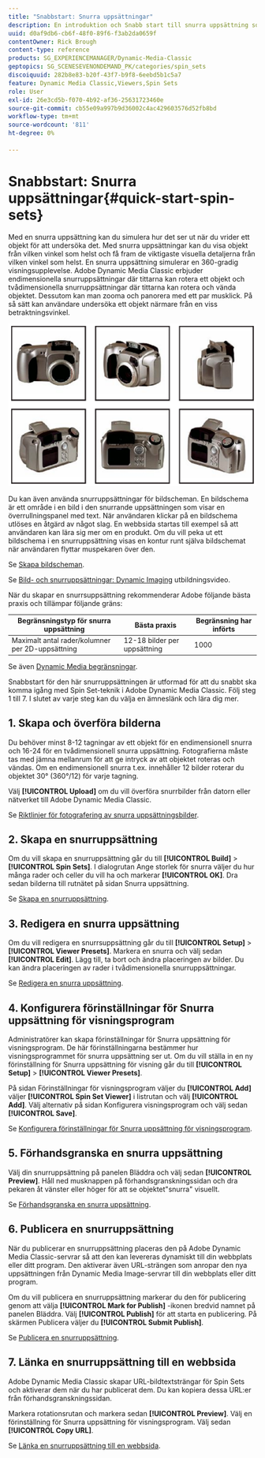 ```yaml
---
title: "Snabbstart: Snurra uppsättningar"
description: En introduktion och Snabb start till snurra uppsättning som hjälper dig att komma igång snabbt i Adobe Dynamic Media Classic.
uuid: d0af9db6-cb6f-48f0-89f6-f3ab2da0659f
contentOwner: Rick Brough
content-type: reference
products: SG_EXPERIENCEMANAGER/Dynamic-Media-Classic
geptopics: SG_SCENESEVENONDEMAND_PK/categories/spin_sets
discoiquuid: 282b8e83-b20f-43f7-b9f8-6eebd5b1c5a7
feature: Dynamic Media Classic,Viewers,Spin Sets
role: User
exl-id: 26e3cd5b-f070-4b92-af36-25631723460e
source-git-commit: cb55e09a997b9d36002c4ac429603576d52fb8bd
workflow-type: tm+mt
source-wordcount: '811'
ht-degree: 0%

---
```


# Snabbstart: Snurra uppsättningar{#quick-start-spin-sets}

Med en snurra uppsättning kan du simulera hur det ser ut när du vrider ett objekt för att undersöka det. Med snurra uppsättningar kan du visa objekt från vilken vinkel som helst och få fram de viktigaste visuella detaljerna från vilken vinkel som helst. En snurra uppsättning simulerar en 360-gradig visningsupplevelse. Adobe Dynamic Media Classic erbjuder endimensionella snurruppsättningar där tittarna kan rotera ett objekt och tvådimensionella snurruppsättningar där tittarna kan rotera och vända objektet. Dessutom kan man zooma och panorera med ett par musklick. På så sätt kan användare undersöka ett objekt närmare från en viss betraktningsvinkel.

![Bilder för en snurra uppsättning.](/help/assets/spin_set.png)

Du kan även använda snurruppsättningar för bildscheman. En bildschema är ett område i en bild i den snurrande uppsättningen som visar en överrullningspanel med text. När användaren klickar på en bildschema utlöses en åtgärd av något slag. En webbsida startas till exempel så att användaren kan lära sig mer om en produkt. Om du vill peka ut ett bildschema i en snurruppsättning visas en kontur runt själva bildschemat när användaren flyttar muspekaren över den.

Se [Skapa bildscheman](creating-image-maps.md).

Se [Bild- och snurruppsättningar: Dynamic Imaging](https://s7d5.scene7.com/s7viewers/html5/VideoViewer.html?videoserverurl=https://s7d5.scene7.com/is/content/&amp;emailurl=https://s7d5.scene7.com/s7/emailFriend&amp;serverUrl=https://s7d5.scene7.com/is/image/&amp;config=Scene7SharedAssets/Universal_HTML5_Video&amp;contenturl=https://s7d5.scene7.com/skins/&amp;asset=S7tutorials/556_Image%20&amp;%20Spin%20Sets_converted%20renamed_Dynamic%20Imaging-AVS) utbildningsvideo.

När du skapar en snurrsuppsättning rekommenderar Adobe följande bästa praxis och tillämpar följande gräns:

| Begränsningstyp för snurra uppsättning | Bästa praxis | Begränsning har införts |
| --- | --- | --- |
| Maximalt antal rader/kolumner per 2D-uppsättning | 12-18 bilder per uppsättning | 1000 |

Se även [Dynamic Media begränsningar](/help/limitations.md).

Snabbstart för den här snurruppsättningen är utformad för att du snabbt ska komma igång med Spin Set-teknik i Adobe Dynamic Media Classic. Följ steg 1 till 7. I slutet av varje steg kan du välja en ämneslänk och lära dig mer.

## 1. Skapa och överföra bilderna

Du behöver minst 8-12 tagningar av ett objekt för en endimensionell snurra och 16-24 för en tvådimensionell snurra uppsättning. Fotografierna måste tas med jämna mellanrum för att ge intryck av att objektet roteras och vändas. Om en endimensionell snurra t.ex. innehåller 12 bilder roterar du objektet 30° (360°/12) för varje tagning.

Välj **[!UICONTROL Upload]** om du vill överföra snurrbilder från datorn eller nätverket till Adobe Dynamic Media Classic.

Se [Riktlinjer för fotografering av snurra uppsättningsbilder](creating-spin-set.md#guidelines-for-shooting-spin-set-images).

## 2. Skapa en snurruppsättning

Om du vill skapa en snurruppsättning går du till **[!UICONTROL Build]** > **[!UICONTROL Spin Sets]**. I dialogrutan Ange storlek för snurra väljer du hur många rader och celler du vill ha och markerar **[!UICONTROL OK]**. Dra sedan bilderna till rutnätet på sidan Snurra uppsättning.

Se [Skapa en snurruppsättning](creating-spin-set.md#creating-a-spin-set).

## 3. Redigera en snurra uppsättning

Om du vill redigera en snurrsuppsättning går du till **[!UICONTROL Setup]** > **[!UICONTROL Viewer Presets]**. Markera en snurra och välj sedan **[!UICONTROL Edit]**. Lägg till, ta bort och ändra placeringen av bilder. Du kan ändra placeringen av rader i tvådimensionella snurruppsättningar.

Se [Redigera en snurra uppsättning](creating-spin-set.md#editing-a-spin-set).

## 4. Konfigurera förinställningar för Snurra uppsättning för visningsprogram

Administratörer kan skapa förinställningar för Snurra uppsättning för visningsprogram. De här förinställningarna bestämmer hur visningsprogrammet för snurra uppsättning ser ut. Om du vill ställa in en ny förinställning för Snurra uppsättning för visning går du till **[!UICONTROL Setup]** > **[!UICONTROL Viewer Presets]**.

På sidan Förinställningar för visningsprogram väljer du **[!UICONTROL Add]** väljer **[!UICONTROL Spin Set Viewer]** i listrutan och välj **[!UICONTROL Add]**. Välj alternativ på sidan Konfigurera visningsprogram och välj sedan **[!UICONTROL Save]**.

Se [Konfigurera förinställningar för Snurra uppsättning för visningsprogram](setting-spin-set-viewer-presets.md#setting-up-spin-set-viewer-presets).

## 5. Förhandsgranska en snurra uppsättning

Välj din snurruppsättning på panelen Bläddra och välj sedan **[!UICONTROL Preview]**. Håll ned musknappen på förhandsgranskningssidan och dra pekaren åt vänster eller höger för att se objektet&quot;snurra&quot; visuellt.

Se [Förhandsgranska en snurra uppsättning](previewing-spin-set.md#previewing-a-spin-set).

## 6. Publicera en snurruppsättning

När du publicerar en snurruppsättning placeras den på Adobe Dynamic Media Classic-servrar så att den kan levereras dynamiskt till din webbplats eller ditt program. Den aktiverar även URL-strängen som anropar den nya uppsättningen från Dynamic Media Image-servrar till din webbplats eller ditt program.

Om du vill publicera en snurruppsättning markerar du den för publicering genom att välja **[!UICONTROL Mark for Publish]** -ikonen bredvid namnet på panelen Bläddra. Välj **[!UICONTROL Publish]** för att starta en publicering. På skärmen Publicera väljer du **[!UICONTROL Submit Publish]**.

Se [Publicera en snurruppsättning](publishing-spin-set.md#publishing-a-spin-set).

## 7. Länka en snurruppsättning till en webbsida

Adobe Dynamic Media Classic skapar URL-bildtextsträngar för Spin Sets och aktiverar dem när du har publicerat dem. Du kan kopiera dessa URL:er från förhandsgranskningssidan.

Markera rotationsrutan och markera sedan **[!UICONTROL Preview]**. Välj en förinställning för Snurra uppsättning för visningsprogram. Välj sedan **[!UICONTROL Copy URL]**.

Se [Länka en snurruppsättning till en webbsida](linking-spin-set-web-page.md#linking-a-spin-set-to-a-web-page).
